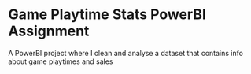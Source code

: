 # Game Playtime Stats PowerBI Assignment
 A PowerBI project where I clean and analyse a dataset that contains info about game playtimes and sales

